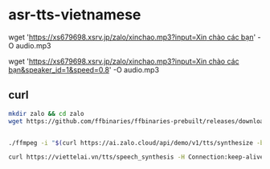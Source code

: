# asr-tts-vietnamese

wget '[https://xs679698.xsrv.jp/zalo/xinchao.mp3?input=Xin chào các bạn](<https://xs679698.xsrv.jp/zalo/xinchao.mp3?input=Xin chào các bạn>)' -O audio.mp3

wget '[https://xs679698.xsrv.jp/zalo/xinchao.mp3?input=Xin chào các bạn&speaker_id=1&speed=0.8](<https://xs679698.xsrv.jp/zalo/xinchao.mp3?input=Xin chào các bạn&speaker_id=1&speed=0.8>)' -O audio.mp3

## curl

```bash
mkdir zalo && cd zalo
wget https://github.com/ffbinaries/ffbinaries-prebuilt/releases/download/v6.1/ffmpeg-6.1-linux-64.zip && unzip ffmpeg-6.1-linux-64.zip


./ffmpeg -i "$(curl https://ai.zalo.cloud/api/demo/v1/tts/synthesize -b zai_did=8k9uAj3FNiTevcSSryzXoYYo64d0o6V3AB4PHJ8q -H origin:https://ai.zalo.cloud -H referer:https://ai.zalo.cloud/products/text-to-audio-converter --data 'input=Xin+chào+bạn&speaker_id=6&speed=0.9&dict_id=0&quality=0' | jq -r .data.url)" output.mp3
```

```bash
curl https://viettelai.vn/tts/speech_synthesis -H Connection:keep-alive -H Content-Type:application/json --data '{"speed":1,"voice":"hcm-diemmy","text":"Xin chào bạn","tts_return_option":3,"without_filter":false}' -o output.mp3
```
